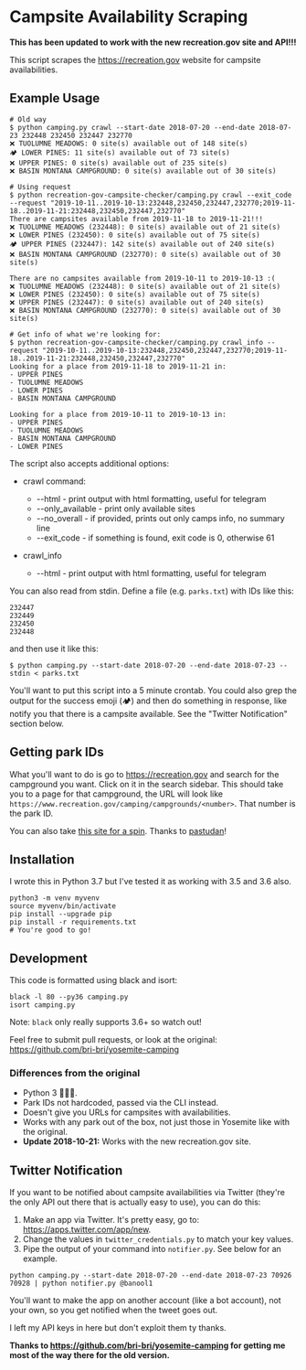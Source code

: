 # Campsite Availability Scraping

**This has been updated to work with the new recreation.gov site and API!!!**

This script scrapes the https://recreation.gov website for campsite availabilities.

## Example Usage
```
# Old way
$ python camping.py crawl --start-date 2018-07-20 --end-date 2018-07-23 232448 232450 232447 232770
❌ TUOLUMNE MEADOWS: 0 site(s) available out of 148 site(s)
🏕 LOWER PINES: 11 site(s) available out of 73 site(s)
❌ UPPER PINES: 0 site(s) available out of 235 site(s)
❌ BASIN MONTANA CAMPGROUND: 0 site(s) available out of 30 site(s)

# Using request
$ python recreation-gov-campsite-checker/camping.py crawl --exit_code --request "2019-10-11..2019-10-13:232448,232450,232447,232770;2019-11-18..2019-11-21:232448,232450,232447,232770"
There are campsites available from 2019-11-18 to 2019-11-21!!!
❌ TUOLUMNE MEADOWS (232448): 0 site(s) available out of 21 site(s)
❌ LOWER PINES (232450): 0 site(s) available out of 75 site(s)
🏕 UPPER PINES (232447): 142 site(s) available out of 240 site(s)
❌ BASIN MONTANA CAMPGROUND (232770): 0 site(s) available out of 30 site(s)

There are no campsites available from 2019-10-11 to 2019-10-13 :(
❌ TUOLUMNE MEADOWS (232448): 0 site(s) available out of 21 site(s)
❌ LOWER PINES (232450): 0 site(s) available out of 75 site(s)
❌ UPPER PINES (232447): 0 site(s) available out of 240 site(s)
❌ BASIN MONTANA CAMPGROUND (232770): 0 site(s) available out of 30 site(s)

# Get info of what we're looking for:
$ python recreation-gov-campsite-checker/camping.py crawl_info --request "2019-10-11..2019-10-13:232448,232450,232447,232770;2019-11-18..2019-11-21:232448,232450,232447,232770"
Looking for a place from 2019-11-18 to 2019-11-21 in:
- UPPER PINES
- TUOLUMNE MEADOWS
- LOWER PINES
- BASIN MONTANA CAMPGROUND

Looking for a place from 2019-10-11 to 2019-10-13 in:
- UPPER PINES
- TUOLUMNE MEADOWS
- BASIN MONTANA CAMPGROUND
- LOWER PINES
```

The script also accepts additional options:
- crawl command:
  - --html - print output with html formatting, useful for telegram
  - --only_available - print only available sites
  - --no_overall - if provided, prints out only camps info, no summary line
  - --exit_code - if something is found, exit code is 0, otherwise 61

- crawl_info
  - --html - print output with html formatting, useful for telegram

You can also read from stdin. Define a file (e.g. `parks.txt`) with IDs like this:
```
232447
232449
232450
232448
```
and then use it like this:
```
$ python camping.py --start-date 2018-07-20 --end-date 2018-07-23 --stdin < parks.txt
```

You'll want to put this script into a 5 minute crontab. You could also grep the output for the success emoji (🏕) and then do something in response, like notify you that there is a campsite available. See the "Twitter Notification" section below.

## Getting park IDs
What you'll want to do is go to https://recreation.gov and search for the campground you want. Click on it in the search sidebar. This should take you to a page for that campground, the URL will look like `https://www.recreation.gov/camping/campgrounds/<number>`. That number is the park ID.

You can also take [this site for a spin](https://pastudan.github.io/national-parks/). Thanks to [pastudan](https://github.com/pastudan)!

## Installation

I wrote this in Python 3.7 but I've tested it as working with 3.5 and 3.6 also.
```
python3 -m venv myvenv
source myvenv/bin/activate
pip install --upgrade pip
pip install -r requirements.txt
# You're good to go!
```

## Development
This code is formatted using black and isort:
```
black -l 80 --py36 camping.py
isort camping.py
```
Note: `black` only really supports 3.6+ so watch out!

Feel free to submit pull requests, or look at the original: https://github.com/bri-bri/yosemite-camping

### Differences from the original
- Python 3 🐍🐍🐍.
- Park IDs not hardcoded, passed via the CLI instead.
- Doesn't give you URLs for campsites with availabilities.
- Works with any park out of the box, not just those in Yosemite like with the original.
- **Update 2018-10-21:** Works with the new recreation.gov site.

## Twitter Notification
If you want to be notified about campsite availabilities via Twitter (they're the only API out there that is actually easy to use), you can do this:
1. Make an app via Twitter. It's pretty easy, go to: https://apps.twitter.com/app/new.
2. Change the values in `twitter_credentials.py` to match your key values.
3. Pipe the output of your command into `notifier.py`. See below for an example.

```
python camping.py --start-date 2018-07-20 --end-date 2018-07-23 70926 70928 | python notifier.py @banool1
```

You'll want to make the app on another account (like a bot account), not your own, so you get notified when the tweet goes out.

I left my API keys in here but don't exploit them ty thanks.

**Thanks to https://github.com/bri-bri/yosemite-camping for getting me most of the way there for the old version.**
